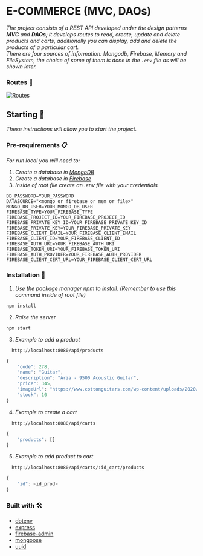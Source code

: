 # E-COMMERCE (MVC, DAOs)

_The project consists of a REST API developed under the design patterns __MVC__ and __DAOs__; it develops routes to read, create, update and delete products and carts, additionally you can display, add and delete the products of a particular cart. \
There are four sources of information: _Mongodb_, _Firebase_, _Memory_ and _FileSystem_, the choice of some of them is done in the `.env` file as will be shown later._

### Routes :arrows_counterclockwise:
![Routes](https://user-images.githubusercontent.com/84557725/201790809-87c01359-9479-472f-a6b9-4252920b4099.png)

## Starting 🚀
_These instructions will allow you to start the project._

### Pre-requirements 📋
_For run local you will need to:_
1. _Create a database in [MongoDB](https://tutorialesdeaplicaciones.com/creacion-de-una-base-de-datos-con-mongodb/)_
2. _Create a database in [Firebase](https://www.paradigmadigital.com/dev/crear-base-datos-firebase/#:~:text=Para%20ello%2C%20una%20vez%20dentro,configurar%20tus%20reglas%20de%20privacidad.&text=Con%20esto%20ya%20tenemos%20lista,en%20nuestro%20proyecto%20de%20Firebase.)_
3. _Inside of root file create an .env file with your credentials_

```
DB_PASSWORD=YOUR_PASSWORD
DATASOURCE="<mongo or firebase or mem or file>"
MONGO_DB_USER=YOUR_MONGO_DB_USER
FIREBASE_TYPE=YOUR_FIREBASE_TYPE
FIREBASE_PROJECT_ID=YOUR_FIREBASE_PROJECT_ID
FIREBASE_PRIVATE_KEY_ID=YOUR_FIREBASE_PRIVATE_KEY_ID
FIREBASE_PRIVATE_KEY=YOUR_FIREBASE_PRIVATE_KEY
FIREBASE_CLIENT_EMAIL=YOUR_FIREBASE_CLIENT_EMAIL
FIREBASE_CLIENT_ID=YOUR_FIREBASE_CLIENT_ID
FIREBASE_AUTH_URI=YOUR_FIREBASE_AUTH_URI
FIREBASE_TOKEN_URI=YOUR_FIREBASE_TOKEN_URI
FIREBASE_AUTH_PROVIDER=YOUR_FIREBASE_AUTH_PROVIDER
FIREBASE_CLIENT_CERT_URL=YOUR_FIREBASE_CLIENT_CERT_URL
```

### Installation 🔧
1. _Use the package manager npm to install. (Remember to use this command inside of root file)_
```
npm install 
```
2. _Raise the server_
```
npm start
```
3. _Example to add a product_
```
  http://localhost:8080/api/products
```
```js
{
    "code": 278,
    "name": "Guitar",
    "description": "Aria - 9500 Acoustic Guitar",
    "price": 345,
    "imageUrl": "https://www.cottonguitars.com/wp-content/uploads/2020/07/20200701_201245-scaled.jpg",
    "stock": 10
}
```
4. _Example to create a cart_
```
  http://localhost:8080/api/carts
```
```js
{
    "products": []
}
```
5. _Example to add product to cart_
```
  http://localhost:8080/api/carts/:id_cart/products
```
```js
{
    "id": <id_prod>
}
```
### Built with 🛠️
* [dotenv](https://www.npmjs.com/package/dotenv)
* [express](https://expressjs.com/en/4x/api.html)
* [firebase-admin](https://www.npmjs.com/package/firebase-admin)
* [mongoose](https://mongoosejs.com/docs/api.html)
* [uuid](https://www.npmjs.com/package/uuid)
